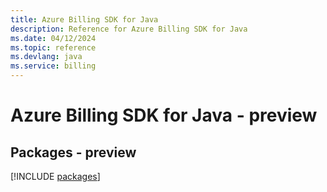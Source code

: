 ```yaml
---
title: Azure Billing SDK for Java
description: Reference for Azure Billing SDK for Java
ms.date: 04/12/2024
ms.topic: reference
ms.devlang: java
ms.service: billing
---
```

# Azure Billing SDK for Java - preview
## Packages - preview
[!INCLUDE [packages](billing-index.md)]